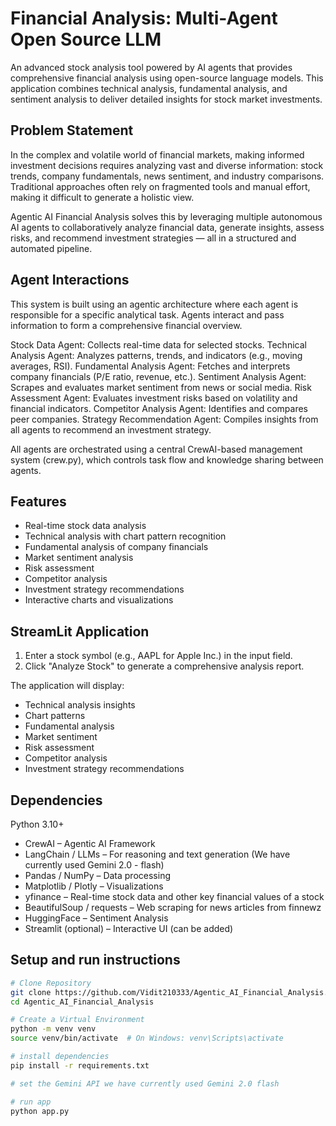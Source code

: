 # Financial Analysis: Multi-Agent Open Source LLM

An advanced stock analysis tool powered by AI agents that provides comprehensive financial analysis using open-source language models. This application combines technical analysis, fundamental analysis, and sentiment analysis to deliver detailed insights for stock market investments.

## Problem Statement 

In the complex and volatile world of financial markets, making informed investment decisions requires analyzing vast and diverse information: stock trends, company fundamentals, news sentiment, and industry comparisons. Traditional approaches often rely on fragmented tools and manual effort, making it difficult to generate a holistic view.

Agentic AI Financial Analysis solves this by leveraging multiple autonomous AI agents to collaboratively analyze financial data, generate insights, assess risks, and recommend investment strategies — all in a structured and automated pipeline.

## Agent Interactions 

This system is built using an agentic architecture where each agent is responsible for a specific analytical task. Agents interact and pass information to form a comprehensive financial overview.

Stock Data Agent: Collects real-time data for selected stocks.
Technical Analysis Agent: Analyzes patterns, trends, and indicators (e.g., moving averages, RSI).
Fundamental Analysis Agent: Fetches and interprets company financials (P/E ratio, revenue, etc.).
Sentiment Analysis Agent: Scrapes and evaluates market sentiment from news or social media.
Risk Assessment Agent: Evaluates investment risks based on volatility and financial indicators.
Competitor Analysis Agent: Identifies and compares peer companies.
Strategy Recommendation Agent: Compiles insights from all agents to recommend an investment strategy.

All agents are orchestrated using a central CrewAI-based management system (crew.py), which controls task flow and knowledge sharing between agents.

## Features

- Real-time stock data analysis
- Technical analysis with chart pattern recognition
- Fundamental analysis of company financials
- Market sentiment analysis
- Risk assessment
- Competitor analysis
- Investment strategy recommendations
- Interactive charts and visualizations

## StreamLit Application 

1. Enter a stock symbol (e.g., AAPL for Apple Inc.) in the input field.
2. Click "Analyze Stock" to generate a comprehensive analysis report.

The application will display:
- Technical analysis insights
- Chart patterns
- Fundamental analysis
- Market sentiment
- Risk assessment
- Competitor analysis
- Investment strategy recommendations

## Dependencies

Python 3.10+

- CrewAI – Agentic AI Framework
- LangChain / LLMs – For reasoning and text generation (We have currently used Gemini 2.0 - flash)
- Pandas / NumPy – Data processing
- Matplotlib / Plotly – Visualizations
- yfinance – Real-time stock data and other key financial values of a stock
- BeautifulSoup / requests – Web scraping for news articles from finnewz
- HuggingFace – Sentiment Analysis
- Streamlit (optional) – Interactive UI (can be added)


## Setup and run instructions 

```bash
# Clone Repository 
git clone https://github.com/Vidit210333/Agentic_AI_Financial_Analysis.git
cd Agentic_AI_Financial_Analysis

# Create a Virtual Environment
python -m venv venv
source venv/bin/activate  # On Windows: venv\Scripts\activate

# install dependencies
pip install -r requirements.txt

# set the Gemini API we have currently used Gemini 2.0 flash 

# run app
python app.py
